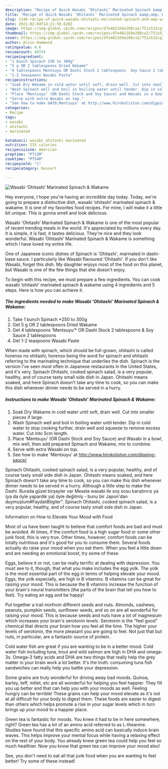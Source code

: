 ```yaml
---
description: "Recipe of Quick Wasabi ‘Ohitashi’ Marinated Spinach &amp;amp; Wakame"
title: "Recipe of Quick Wasabi ‘Ohitashi’ Marinated Spinach &amp;amp; Wakame"
slug: 1246-recipe-of-quick-wasabi-ohitashi-marinated-spinach-and-amp-wakame
date: 2021-02-04T14:21:59.620Z
image: https://img-global.cpcdn.com/recipes/d7e482169e288ca2/751x532cq70/wasabi-ohitashi-marinated-spinach-wakame-recipe-main-photo.jpg
thumbnail: https://img-global.cpcdn.com/recipes/d7e482169e288ca2/751x532cq70/wasabi-ohitashi-marinated-spinach-wakame-recipe-main-photo.jpg
cover: https://img-global.cpcdn.com/recipes/d7e482169e288ca2/751x532cq70/wasabi-ohitashi-marinated-spinach-wakame-recipe-main-photo.jpg
author: Alvin Hammond
ratingvalue: 4.6
reviewcount: 49724
recipeingredient:
- "1 bunch Spinach 250 to 300g"
- "5 g OR 2 tablespoons Dried Wakame"
- "4 tablespoons Mentsuyu OR Dashi Stock 2 tablespoons  Soy Sauce 2 tablespoons"
- "1-2 teaspoons Wasabi Paste"
recipeinstructions:
- "Soak Dry Wakame in cold water until soft, drain well. Cut into smaller pieces if large."
- "Wash Spinach well and boil in boiling water until tender. Dip in cold water to stop cooking further, drain well and squeeze to remove excess water. Cut into 5cm length."
- "Place ‘Mentsuyu’ (OR Dashi Stock and Soy Sauce) and Wasabi in a bowl, mix well, then add prepared Spinach and Wakame, mix to combine."
- "Serve with extra Wasabi on top."
- "See how to make &#39;Mentsuyu’ at http://www.hirokoliston.com/dipping-sauce/"
categories:
- Recipe
tags:
- wasabi
- ohitashi
- marinated

katakunci: wasabi ohitashi marinated 
nutrition: 233 calories
recipecuisine: American
preptime: "PT13M"
cooktime: "PT54M"
recipeyield: "1"
recipecategory: Dessert

---
```



![Wasabi ‘Ohitashi’ Marinated Spinach &amp; Wakame](https://img-global.cpcdn.com/recipes/d7e482169e288ca2/751x532cq70/wasabi-ohitashi-marinated-spinach-wakame-recipe-main-photo.jpg)

Hey everyone, I hope you're having an incredible day today. Today, we're going to prepare a distinctive dish, wasabi ‘ohitashi’ marinated spinach &amp; wakame. It is one of my favorites food recipes. For mine, I will make it a little bit unique. This is gonna smell and look delicious.

Wasabi ‘Ohitashi’ Marinated Spinach &amp; Wakame is one of the most popular of recent trending meals in the world. It's appreciated by millions every day. It is simple, it is fast, it tastes delicious. They're nice and they look wonderful. Wasabi ‘Ohitashi’ Marinated Spinach &amp; Wakame is something which I have loved my entire life.

One of Japanese iconic dishes of Spinach is &#39;Ohitashi&#39;, marinated in dashi-base sauce. I particularly like Wasabi flavoured &#39;Ohitashi&#39;. If you don&#39;t like Wasabi, forget this dish. My daughter enjoys most of the food on this planet, but Wasabi is one of the few things that she doesn&#39;t enjoy.


To begin with this recipe, we must prepare a few ingredients. You can cook wasabi ‘ohitashi’ marinated spinach &amp; wakame using 4 ingredients and 5 steps. Here is how you can achieve it.

<!--inarticleads1-->

##### The ingredients needed to make Wasabi ‘Ohitashi’ Marinated Spinach &amp; Wakame:

1. Take 1 bunch Spinach *250 to 300g
1. Get 5 g OR 2 tablespoons Dried Wakame
1. Get 4 tablespoons &#39;Mentsuyu’* OR Dashi Stock 2 tablespoons &amp; Soy Sauce 2 tablespoons
1. Get 1-2 teaspoons Wasabi Paste


When made with spinach, which should be full-grown, ohitashi is called horenso no ohitashi, horenso being the word for spinach and ohitashi referring to the marinating technique that underlies the dish. Spinach is the version I&#39;ve seen most often in Japanese restaurants in the United States, and it&#39;s very. Spinach Ohitashi, cooked spinach salad, is a very popular, healthy, and of course tasty small side dish in Japan. Ohitashi means soaked, and here Spinach doesn&#39;t take any time to cook, so you can make this dish whenever dinner needs to be served in a hurry. 

<!--inarticleads2-->

##### Instructions to make Wasabi ‘Ohitashi’ Marinated Spinach &amp; Wakame:

1. Soak Dry Wakame in cold water until soft, drain well. Cut into smaller pieces if large.
1. Wash Spinach well and boil in boiling water until tender. Dip in cold water to stop cooking further, drain well and squeeze to remove excess water. Cut into 5cm length.
1. Place ‘Mentsuyu’ (OR Dashi Stock and Soy Sauce) and Wasabi in a bowl, mix well, then add prepared Spinach and Wakame, mix to combine.
1. Serve with extra Wasabi on top.
1. See how to make &#39;Mentsuyu’ at http://www.hirokoliston.com/dipping-sauce/


Spinach Ohitashi, cooked spinach salad, is a very popular, healthy, and of course tasty small side dish in Japan. Ohitashi means soaked, and here Spinach doesn&#39;t take any time to cook, so you can make this dish whenever dinner needs to be served in a hurry. Although a little step to make the Dashi. Burada güzel birşeyler var Mesela wasabi ile soy sosu karıştırırız ya (ya da öyle yapardık ya) öyle değilmiş - bunu bir Japon&#39;dan duymuştum#FaydalıBilgiler&#34;. Spinach Ohitashi, cooked spinach salad, is a very popular, healthy, and of course tasty small side dish in Japan. 

Information on How to Elevate Your Mood with Food


Most of us have been taught to believe that comfort foods are bad and must be avoided. At times, if the comfort food is a high sugar food or some other junk food, this is very true. Other times, however, comfort foods can be totally nutritious and it's good for you to consume them. Several foods actually do raise your mood when you eat them. When you feel a little down and are needing an emotional boost, try some of these.

Eggs, believe it or not, can be really terrific at dealing with depression. You must see to it, though, that what you make includes the egg yolk. The yolk is the most essential part of the egg in terms of helping elevate your mood. Eggs, the yolk especially, are high in B vitamins. B vitamins can be great for raising your mood. This is because the B vitamins increase the function of your brain's neural transmitters (the parts of the brain that tell you how to feel). Try eating an egg and be happy!

Put together a trail mixfrom different seeds and nuts. Almonds, cashews, peanuts, pumpkin seeds, sunflower seeds, and so on are all wonderful for raising your mood. This is because seeds and nuts have a lot of magnesium which increases your brain's serotonin levels. Serotonin is the "feel good" chemical that directs your brain how you feel all the time. The higher your levels of serotonin, the more pleasant you are going to feel. Not just that but nuts, in particular, are a fantastic source of protein.

Cold water fish are great if you are wanting to be in a better mood. Cold water fish including tuna, trout and wild salmon are high in DHA and omega-3s. Omega-3 fatty acids and DHA are two things that really help the grey matter in your brain work a lot better. It's the truth: consuming tuna fish sandwiches can really help you battle your depression. 

Some grains are truly wonderful for driving away bad moods. Quinoa, barley, teff, millet, etc are all wonderful for helping you feel happier. They fill you up better and that can help you with your moods as well. Feeling hungry can be terrible! These grains can help your mood elevate as it's not at all difficult for your body to digest them. These foods are easier to digest than others which helps promote a rise in your sugar levels which in turn brings up your mood to a happier place.

Green tea is fantastic for moods. You knew it had to be in here somewhere, right? Green tea has a lot of an amino acid referred to as L-theanine. Studies have found that this specific amino acid can basically induce brain waves. This helps improve your mental focus while having a relaxing effect on the rest of your body. You already knew green tea could help you feel so much healthier. Now you know that green tea can improve your mood also!

See, you don't need to eat all that junk food when you are wanting to feel better! Try some of these instead!

